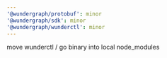 ```yaml
---
'@wundergraph/protobuf': minor
'@wundergraph/sdk': minor
'@wundergraph/wunderctl': minor
---
```


move wunderctl / go binary into local node_modules
